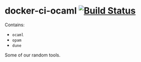 # docker-ci-ocaml [![Build Status](https://img.shields.io/travis/tmcgilchrist/docker-ci-ocaml.svg?style=flat)](https://travis-ci.org/tmcgilchrist/docker-ci-ocaml)

Contains:

- `ocaml`
- `opam`
- `dune`

Some of our random tools.
